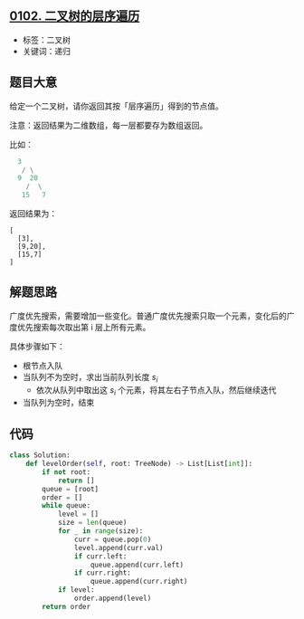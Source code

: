 ## [0102. 二叉树的层序遍历](https://leetcode-cn.com/problems/binary-tree-level-order-traversal/)

- 标签：二叉树
- 关键词：递归

## 题目大意

给定一个二叉树，请你返回其按「层序遍历」得到的节点值。

注意：返回结果为二维数组，每一层都要存为数组返回。

比如：

```Python
  3
   / \
  9  20
    /  \
   15   7
```
返回结果为：

```
[
  [3],
  [9,20],
  [15,7]
]
```


## 解题思路

广度优先搜索，需要增加一些变化。普通广度优先搜索只取一个元素，变化后的广度优先搜索每次取出第 i 层上所有元素。

具体步骤如下：

- 根节点入队
- 当队列不为空时，求出当前队列长度 $s_i$
  - 依次从队列中取出这 $s_i$ 个元素，将其左右子节点入队，然后继续迭代
- 当队列为空时，结束

## 代码

```Python
class Solution:
    def levelOrder(self, root: TreeNode) -> List[List[int]]:
        if not root:
            return []
        queue = [root]
        order = []
        while queue:
            level = []
            size = len(queue)
            for _ in range(size):
                curr = queue.pop(0)
                level.append(curr.val)
                if curr.left:
                    queue.append(curr.left)
                if curr.right:
                    queue.append(curr.right)
            if level:
                order.append(level)
        return order
```

